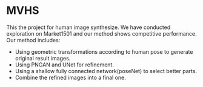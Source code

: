 # MVHS

This the project for human image synthesize. We have conducted exploration on Market1501 and our method shows competitive performance.
Our method includes:
* Using geometric transformations according to human pose to generate original result images.
* Using PNGAN and UNet for refinement.
* Using a shallow fully connected network(poseNet) to select better parts.
* Combine the refined images into a final one.
